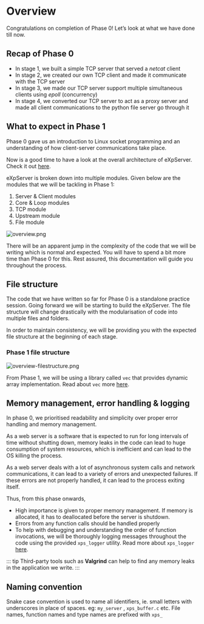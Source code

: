 # Overview

Congratulations on completion of Phase 0! Let’s look at what we have done till now.

## Recap of Phase 0

- In stage 1, we built a simple TCP server that served a _netcat_ client
- In stage 2, we created our own TCP client and made it communicate with the TCP server
- In stage 3, we made our TCP server support multiple simultaneous clients using _epoll_ (concurrency)
- In stage 4, we converted our TCP server to act as a proxy server and made all client communications to the python file server go through it

## What to expect in Phase 1

Phase 0 gave us an introduction to Linux socket programming and an understanding of how client-server communications take place.

Now is a good time to have a look at the overall architecture of eXpServer. Check it out [here](https://www.notion.so/Architecture-68bd371e04e340ce858597abb9cf12cf?pvs=21).

eXpServer is broken down into multiple modules. Given below are the modules that we will be tackling in Phase 1:

1. Server & Client modules
2. Core & Loop modules
3. TCP module
4. Upstream module
5. File module

![overview.png](/assets/phase-1-overview/overview.png)

There will be an apparent jump in the complexity of the code that we will be writing which is normal and expected. You will have to spend a bit more time than Phase 0 for this. Rest assured, this documentation will guide you throughout the process.

## File structure

The code that we have written so far for Phase 0 is a standalone practice session. Going forward we will be starting to build the eXpServer. The file structure will change drastically with the modularisation of code into multiple files and folders.

In order to maintain consistency, we will be providing you with the expected file structure at the beginning of each stage.

### Phase 1 file structure

![overview-filestructure.png](/assets/phase-1-overview/overview-filestructure.png)

From Phase 1, we will be using a library called `vec` that provides dynamic array implementation. Read about `vec` more [here](https://www.notion.so/vec-c409d67ef38e4e4b9f3a1fe8b51956ca?pvs=21).

## Memory management, error handling & logging

In phase 0, we prioritised readability and simplicity over proper error handling and memory management.

As a web server is a software that is expected to run for long intervals of time without shutting down, memory leaks in the code can lead to huge consumption of system resources, which is inefficient and can lead to the OS killing the process.

As a web server deals with a lot of asynchronous system calls and network communications, it can lead to a variety of errors and unexpected failures. If these errors are not properly handled, it can lead to the process exiting itself.

Thus, from this phase onwards,

- High importance is given to proper memory management. If memory is allocated, it has to deallocated before the server is shutdown.
- Errors from any function calls should be handled properly
- To help with debugging and understanding the order of function invocations, we will be thoroughly logging messages throughout the code using the provided `xps_logger` utility. Read more about `xps_logger` [here](https://www.notion.so/xps_logger-9c8f4eb874ff4b0db31d2783197a7708?pvs=21).

::: tip
Third-party tools such as **Valgrind** can help to find any memory leaks in the application we write.
:::

## Naming convention

Snake case convention is used to name all identifiers, ie. small letters with underscores in place of spaces. eg: `my_server` , `xps_buffer.c` etc. File names, function names and type names are prefixed with `xps_`
